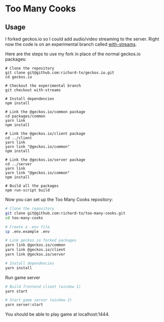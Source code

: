 # Too Many Cooks

## Usage

I forked geckos.io so I could add audio/video streaming to the server. Right now the
code is on an experimental branch called [with-streams](https://github.com/richard-to/geckos.io/tree/with-streams).

Here are the steps to use my fork in place of the normal geckos.io packages:

```
# Clone the repository
git clone git@github.com:richard-to/geckos.io.git
cd geckos.io

# Checkout the experimental branch
git checkout with-streams

# Install dependencies
npm install

# Link the @geckos.io/common package
cd packages/common
yarn link
npm install

# Link the @geckos.io/client package
cd ../client
yarn link
yarn link "@geckos.io/common"
npm install

# Link the @geckos.io/server package
cd ../server
yarn link
yarn link "@geckos.io/common"
npm install

# Build all the packages
npm run-script build
```

Now you can set up the Too Many Cooks repository:

```sh
# Clone the repository
git clone git@github.com:richard-to/too-many-cooks.git
cd too-many-cooks

# Create a .env file
cp .env.example .env

# Link geckos.io forked packages
yarn link @geckos.io/common
yarn link @geckos.io/client
yarn link @geckos.io/server

# Install dependencies
yarn install
```

Run game server

```sh
# Build frontend client (window 1)
yarn start

# Start game server (window 2)
yarn server:start
```

You should be able to play game at localhost:1444.
